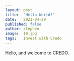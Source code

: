 ```yaml
---
layout: post
title:  "Hello World!"
date:   2021-04-29
published: false
author: stephen
image:  10.jpg
tags:   Invest with Credo
---
```

Hello, and welcome to CREDO. 
